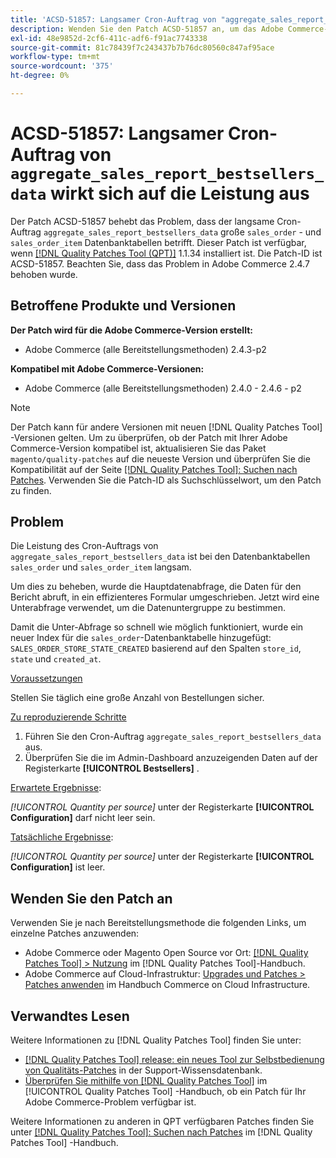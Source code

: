 ```yaml
---
title: 'ACSD-51857: Langsamer Cron-Auftrag von "aggregate_sales_report_bestsellers_data"wirkt sich auf die Leistung aus'
description: Wenden Sie den Patch ACSD-51857 an, um das Adobe Commerce-Problem zu beheben, bei dem der langsame Cron-Auftrag "aggregate_sales_report_bestsellers_data"große Datenbanktabellen "sales_order"und "sales_order_item"betrifft.
exl-id: 48e9852d-2cf6-411c-adf6-f91ac7743338
source-git-commit: 81c78439f7c243437b7b76dc80560c847af95ace
workflow-type: tm+mt
source-wordcount: '375'
ht-degree: 0%

---
```


# ACSD-51857: Langsamer Cron-Auftrag von `aggregate_sales_report_bestsellers_data` wirkt sich auf die Leistung aus

Der Patch ACSD-51857 behebt das Problem, dass der langsame Cron-Auftrag `aggregate_sales_report_bestsellers_data` große `sales_order` - und `sales_order_item` Datenbanktabellen betrifft. Dieser Patch ist verfügbar, wenn [[!DNL Quality Patches Tool (QPT)]](https://experienceleague.adobe.com/en/docs/commerce-knowledge-base/kb/announcements/commerce-announcements/magento-quality-patches-released-new-tool-to-self-serve-quality-patches) 1.1.34 installiert ist. Die Patch-ID ist ACSD-51857. Beachten Sie, dass das Problem in Adobe Commerce 2.4.7 behoben wurde.

## Betroffene Produkte und Versionen

**Der Patch wird für die Adobe Commerce-Version erstellt:**

* Adobe Commerce (alle Bereitstellungsmethoden) 2.4.3-p2

**Kompatibel mit Adobe Commerce-Versionen:**

* Adobe Commerce (alle Bereitstellungsmethoden) 2.4.0 - 2.4.6 - p2

>[!NOTE]
>
>Der Patch kann für andere Versionen mit neuen [!DNL Quality Patches Tool] -Versionen gelten. Um zu überprüfen, ob der Patch mit Ihrer Adobe Commerce-Version kompatibel ist, aktualisieren Sie das Paket `magento/quality-patches` auf die neueste Version und überprüfen Sie die Kompatibilität auf der Seite [[!DNL Quality Patches Tool]: Suchen nach Patches](https://experienceleague.adobe.com/tools/commerce-quality-patches/index.html). Verwenden Sie die Patch-ID als Suchschlüsselwort, um den Patch zu finden.

## Problem

Die Leistung des Cron-Auftrags von `aggregate_sales_report_bestsellers_data` ist bei den Datenbanktabellen `sales_order` und `sales_order_item` langsam.

Um dies zu beheben, wurde die Hauptdatenabfrage, die Daten für den Bericht abruft, in ein effizienteres Formular umgeschrieben. Jetzt wird eine Unterabfrage verwendet, um die Datenuntergruppe zu bestimmen.

Damit die Unter-Abfrage so schnell wie möglich funktioniert, wurde ein neuer Index für die `sales_order`-Datenbanktabelle hinzugefügt: `SALES_ORDER_STORE_STATE_CREATED` basierend auf den Spalten `store_id`, `state` und `created_at`.

<u>Voraussetzungen</u>

Stellen Sie täglich eine große Anzahl von Bestellungen sicher.

<u>Zu reproduzierende Schritte</u>

1. Führen Sie den Cron-Auftrag `aggregate_sales_report_bestsellers_data` aus.
1. Überprüfen Sie die im Admin-Dashboard anzuzeigenden Daten auf der Registerkarte **[!UICONTROL Bestsellers]** .

<u>Erwartete Ergebnisse</u>:

*[!UICONTROL Quantity per source]* unter der Registerkarte **[!UICONTROL Configuration]** darf nicht leer sein.

<u>Tatsächliche Ergebnisse</u>:

*[!UICONTROL Quantity per source]* unter der Registerkarte **[!UICONTROL Configuration]** ist leer.

## Wenden Sie den Patch an

Verwenden Sie je nach Bereitstellungsmethode die folgenden Links, um einzelne Patches anzuwenden:

* Adobe Commerce oder Magento Open Source vor Ort: [[!DNL Quality Patches Tool] > Nutzung](/help/tools/quality-patches-tool/usage.md) im [!DNL Quality Patches Tool]-Handbuch.
* Adobe Commerce auf Cloud-Infrastruktur: [Upgrades und Patches > Patches anwenden](https://experienceleague.adobe.com/docs/commerce-cloud-service/user-guide/develop/upgrade/apply-patches.html) im Handbuch Commerce on Cloud Infrastructure.

## Verwandtes Lesen

Weitere Informationen zu [!DNL Quality Patches Tool] finden Sie unter:

* [[!DNL Quality Patches Tool] release: ein neues Tool zur Selbstbedienung von Qualitäts-Patches](https://experienceleague.adobe.com/en/docs/commerce-knowledge-base/kb/announcements/commerce-announcements/magento-quality-patches-released-new-tool-to-self-serve-quality-patches) in der Support-Wissensdatenbank.
* [Überprüfen Sie mithilfe von  [!DNL Quality Patches Tool]](/help/tools/quality-patches-tool/patches-available-in-qpt/check-patch-for-magento-issue-with-magento-quality-patches.md) im [!UICONTROL Quality Patches Tool] -Handbuch, ob ein Patch für Ihr Adobe Commerce-Problem verfügbar ist.


Weitere Informationen zu anderen in QPT verfügbaren Patches finden Sie unter [[!DNL Quality Patches Tool]: Suchen nach Patches](https://experienceleague.adobe.com/tools/commerce-quality-patches/index.html) im [!DNL Quality Patches Tool] -Handbuch.
